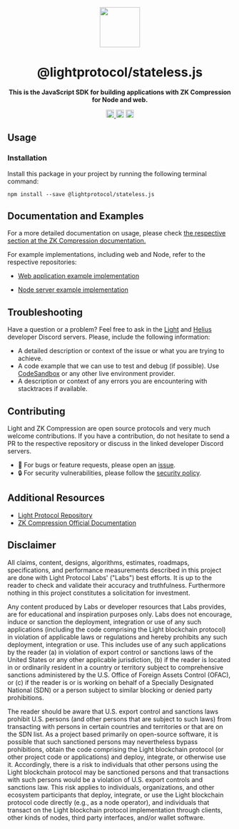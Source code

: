 <p align="center">
  <img src="https://github.com/ldiego08/light-protocol/raw/main/assets/logo.svg" width="90" />
</p>

<h1 align="center">@lightprotocol/stateless.js</h1>

<p align="center">
  <b>This is the JavaScript SDK for building applications with ZK Compression for Node and web.</b>
</p>

<p align="center">
  <a href="https://badge.fury.io/js/@lightprotocol%2Fstateless.js">
    <img src="https://badge.fury.io/js/@lightprotocol%2Fstateless.js.svg" alt="package npm version" height="18" />
  </a>
  <img src="https://img.shields.io/npm/l/%40lightprotocol%2Fstateless.js" alt="package license" height="18">
  <img src="https://img.shields.io/npm/dw/%40lightprotocol%2Fstateless.js" alt="package weekly downloads" height="18" />
</p>

## Usage

### Installation

Install this package in your project by running the following terminal command:

```bin
npm install --save @lightprotocol/stateless.js
```

## Documentation and Examples

For a more detailed documentation on usage, please check [the respective section at the ZK Compression documentation.](https://www.zkcompression.com/developers/typescript-client)

For example implementations, including web and Node, refer to the respective repositories:

-   [Web application example implementation](https://github.com/Lightprotocol/example-web-client)

-   [Node server example implementation](https://github.com/Lightprotocol/example-nodejs-client)

## Troubleshooting

Have a question or a problem?
Feel free to ask in the [Light](https://discord.gg/CYvjBgzRFP) and [Helius](https://discord.gg/Uzzf6a7zKr) developer Discord servers. Please, include the following information:

-   A detailed description or context of the issue or what you are trying to achieve.
-   A code example that we can use to test and debug (if possible). Use [CodeSandbox](https://codesandbox.io/p/sandbox/vanilla-ts) or any other live environment provider.
-   A description or context of any errors you are encountering with stacktraces if available.

## Contributing

Light and ZK Compression are open source protocols and very much welcome contributions. If you have a contribution, do not hesitate to send a PR to the respective repository or discuss in the linked developer Discord servers.

-   🐞 For bugs or feature requests, please open an
    [issue](https://github.com/lightprotocol/lightprotocol/issues/new).
-   🔒 For security vulnerabilities, please follow the [security policy](https://github.com/Lightprotocol/light-protocol/blob/main/SECURITY.md).

## Additional Resources

-   [Light Protocol Repository](https://github.com/Lightprotocol/light-protocol)
-   [ZK Compression Official Documentation](https://www.zkcompression.com/)

## Disclaimer

All claims, content, designs, algorithms, estimates, roadmaps, specifications,
and performance measurements described in this project are done with Light
Protocol Labs' ("Labs") best efforts. It is up to the reader to check and
validate their accuracy and truthfulness. Furthermore nothing in this project
constitutes a solicitation for investment.

Any content produced by Labs or developer resources that Labs provides, are for
educational and inspiration purposes only. Labs does not encourage, induce or
sanction the deployment, integration or use of any such applications (including
the code comprising the Light blockchain protocol) in violation of applicable
laws or regulations and hereby prohibits any such deployment, integration or
use. This includes use of any such applications by the reader (a) in violation
of export control or sanctions laws of the United States or any other applicable
jurisdiction, (b) if the reader is located in or ordinarily resident in a
country or territory subject to comprehensive sanctions administered by the U.S.
Office of Foreign Assets Control (OFAC), or (c) if the reader is or is working
on behalf of a Specially Designated National (SDN) or a person subject to
similar blocking or denied party prohibitions.

The reader should be aware that U.S. export control and sanctions laws prohibit
U.S. persons (and other persons that are subject to such laws) from transacting
with persons in certain countries and territories or that are on the SDN list.
As a project based primarily on open-source software, it is possible that such
sanctioned persons may nevertheless bypass prohibitions, obtain the code
comprising the Light blockchain protocol (or other project code or applications)
and deploy, integrate, or otherwise use it. Accordingly, there is a risk to
individuals that other persons using the Light blockchain protocol may be
sanctioned persons and that transactions with such persons would be a violation
of U.S. export controls and sanctions law. This risk applies to individuals,
organizations, and other ecosystem participants that deploy, integrate, or use
the Light blockchain protocol code directly (e.g., as a node operator), and
individuals that transact on the Light blockchain protocol implementation
through clients, other kinds of nodes, third party interfaces, and/or wallet
software.
